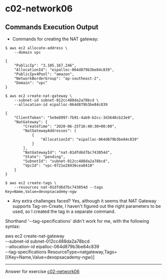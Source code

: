 # c02-network06

## Commands Execution Output

- Commands for creating the NAT gateway:
```
$ aws ec2 allocate-address \
    --domain vpc

{
    "PublicIp": "3.105.167.246",
    "AllocationId": "eipalloc-064d879b3be84c839",
    "PublicIpv4Pool": "amazon",
    "NetworkBorderGroup": "ap-southeast-2",
    "Domain": "vpc"
}

$ aws ec2 create-nat-gateway \
    --subnet-id subnet-012cc488da2a78bcd \
    --allocation-id eipalloc-064d879b3be84c839

{
    "ClientToken": "5e9e8997-7b91-4ab9-b2cc-3d3648cb23e9",
    "NatGateway": {
        "CreateTime": "2020-06-25T16:40:30+00:00",
        "NatGatewayAddresses": [
            {
                "AllocationId": "eipalloc-064d879b3be84c839"
            }
        ],
        "NatGatewayId": "nat-01dfd6d7bc743054d",
        "State": "pending",
        "SubnetId": "subnet-012cc488da2a78bcd",
        "VpcId": "vpc-0721e28436cea8410"
    }
}

$ aws ec2 create-tags \
    --resources nat-01dfd6d7bc743054d --tags Key=Name,Value=devopsacademy-ngw
```

- Any extra challenges faced?
Yes, although it seems that NAT Gateway supports Tag-on-Create, I haven't figured out the right parameters to be used, so I created the tag in a separate command.

Shorthand '--tag-specifications' didn't work for me, with the following syntax:

aws ec2 create-nat-gateway \
    --subnet-id subnet-012cc488da2a78bcd \
    --allocation-id eipalloc-064d879b3be84c839 \
    --tag-specifications ResourceType=natgateway,Tags=[{Key=Name,Value=devopsacademy-ngw}]

***
Answer for exercise [c02-network06](https://github.com/devopsacademyau/academy/blob/893381c6f0b69434d9e8597d3d4b1c17f9bc1371/classes/02class/exercises/c02-network06/README.md)
